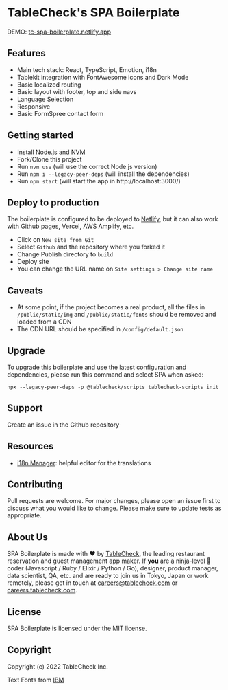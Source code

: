 # TableCheck's SPA Boilerplate

DEMO: [tc-spa-boilerplate.netlify.app](https://tc-spa-boilerplate.netlify.app)

## Features

- Main tech stack: React, TypeScript, Emotion, i18n
- Tablekit integration with FontAwesome icons and Dark Mode
- Basic localized routing
- Basic layout with footer, top and side navs
- Language Selection
- Responsive
- Basic FormSpree contact form

## Getting started

- Install [Node.js](https://nodejs.org/en/download/) and [NVM](https://github.com/nvm-sh/nvm#installing-and-updating)
- Fork/Clone this project
- Run `nvm use` (will use the correct Node.js version)
- Run `npm i --legacy-peer-deps` (will install the dependencies)
- Run `npm start` (will start the app in http://localhost:3000/)

## Deploy to production

The boilerplate is configured to be deployed to [Netlify](https://netlify.com), but it can also work with Github pages,
Vercel, AWS Amplify, etc.

- Click on `New site from Git`
- Select `Github` and the repository where you forked it
- Change Publish directory to `build`
- Deploy site
- You can change the URL name on `Site settings > Change site name`

## Caveats

- At some point, if the project becomes a real product, all the files in `/public/static/img` and `/public/static/fonts`
  should be removed and loaded from a CDN
- The CDN URL should be specified in `/config/default.json`

## Upgrade

To upgrade this boilerplate and use the latest configuration and dependencies, please run this command and select SPA
when asked:

`npx --legacy-peer-deps -p @tablecheck/scripts tablecheck-scripts init`

## Support

Create an issue in the Github repository

## Resources

- [i18n Manager](https://www.electronjs.org/apps/i18n-manager): helpful editor for the translations

## Contributing

Pull requests are welcome. For major changes, please open an issue first to discuss what you
would like to change. Please make sure to update tests as appropriate.

## About Us

SPA Boilerplate is made with ❤️ by [TableCheck](https://www.tablecheck.com/en/join/),
the leading restaurant reservation and guest management app maker. If **you** are a
ninja-level 🥷 coder (Javascript / Ruby / Elixir / Python / Go), designer, product manager,
data scientist, QA, etc. and are ready to join us in Tokyo, Japan or work remotely,
please get in touch at [careers@tablecheck.com](mailto:careers@tablecheck.com)
or [careers.tablecheck.com](https://careers.tablecheck.com).

## License

SPA Boilerplate is licensed under the MIT license.

## Copyright

Copyright (c) 2022 TableCheck Inc.

Text Fonts from [IBM](https://github.com/IBM/plex/releases/)
